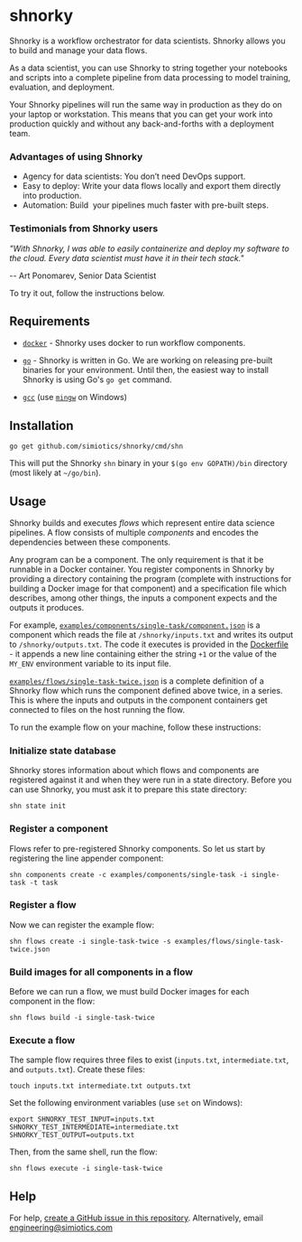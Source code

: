 # shnorky

Shnorky is a workflow orchestrator for data scientists. Shnorky allows you to build and manage your data flows.

As a data scientist, you can use Shnorky to string together your notebooks and scripts into a
complete pipeline from data processing to model training, evaluation, and deployment.

Your Shnorky pipelines will run the same way in production as they do on your laptop or workstation.
This means that you can get your work into production quickly and without any back-and-forths with a
deployment team.

### Advantages of using Shnorky

- Agency for data scientists: You don’t need DevOps support.
- Easy to deploy: Write your data flows locally and export them directly into production.
- Automation: Build  your pipelines much faster with pre-built steps.

### Testimonials from Shnorky users

*"With Shnorky, I was able to easily containerize and deploy my software to the cloud. Every data scientist must have it in their tech stack."*

-- Art Ponomarev, Senior Data Scientist

To try it out, follow the instructions below.

## Requirements

+ [`docker`](https://docs.docker.com/install/) - Shnorky uses docker to run workflow components.

+ [`go`](https://golang.org/) - Shnorky is written in Go. We are working on releasing pre-built
binaries for your environment. Until then, the easiest way to install Shnorky is using Go's `go get`
command.

+ [`gcc`](https://gcc.gnu.org/) (use [`mingw`](http://www.mingw.org/) on Windows)

## Installation

```
go get github.com/simiotics/shnorky/cmd/shn
```

This will put the Shnorky `shn` binary in your `$(go env GOPATH)/bin` directory (most likely at
`~/go/bin`).

## Usage

Shnorky builds and executes *flows* which represent entire data science pipelines. A flow consists
of multiple *components* and encodes the dependencies between these components.

Any program can be a component. The only requirement is that it be runnable in a Docker container.
You register components in Shnorky by providing a directory containing the program (complete with
instructions for building a Docker image for that component) and a specification file which
describes, among other things, the inputs a component expects and the outputs it produces.

For example, [`examples/components/single-task/component.json`](examples/components/single-task/component.json)
is a component which reads the file at `/shnorky/inputs.txt` and writes its output to `/shnorky/outputs.txt`.
The code it executes is provided in the [Dockerfile](examples/components/single-task/Dockerfile) - it
appends a new line containing either the string `+1` or the value of the `MY_ENV` environment variable
to its input file.

[`examples/flows/single-task-twice.json`](examples/flows/single-task-twice.json) is a complete definition
of a Shnorky flow which runs the component defined above twice, in a series. This is where the inputs
and outputs in the component containers get connected to files on the host running the flow.

To run the example flow on your machine, follow these instructions:

### Initialize state database

Shnorky stores information about which flows and components are registered against it and when they
were run in a state directory. Before you can use Shnorky, you must ask it to prepare this state
directory:

```
shn state init
```

### Register a component

Flows refer to pre-registered Shnorky components. So let us start by registering the line appender
component:

```
shn components create -c examples/components/single-task -i single-task -t task
```

### Register a flow

Now we can register the example flow:

```
shn flows create -i single-task-twice -s examples/flows/single-task-twice.json
```

### Build images for all components in a flow

Before we can run a flow, we must build Docker images for each component in the flow:

```
shn flows build -i single-task-twice
```

### Execute a flow

The sample flow requires three files to exist (`inputs.txt`, `intermediate.txt`, and `outputs.txt`).
Create these files:
```
touch inputs.txt intermediate.txt outputs.txt
```

Set the following environment variables (use `set` on Windows):
```
export SHNORKY_TEST_INPUT=inputs.txt SHNORKY_TEST_INTERMEDIATE=intermediate.txt SHNORKY_TEST_OUTPUT=outputs.txt
```

Then, from the same shell, run the flow:
```
shn flows execute -i single-task-twice
```

## Help

For help, [create a GitHub issue in this repository](https://github.com/simiotics/shnorky/issues/new).
Alternatively, email engineering@simiotics.com
